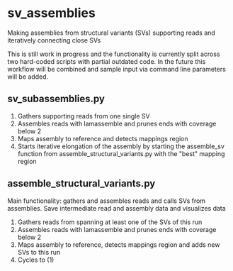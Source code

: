 # sv_assemblies
Making assemblies from structural variants (SVs) supporting reads and iteratively connecting close SVs

This is still work in progress and the functionality is currently split across two hard-coded scripts with partial outdated code. In the future this workflow will be combined and sample input via command line parameters will be added.

## sv_subassemblies.py

1. Gathers supporting reads from one single SV
2. Assembles reads with lamassemble and prunes ends with coverage below 2
3. Maps assembly to reference and detects mappings region
4. Starts iterative elongation of the assembly by starting the assemble_sv function from assemble_structural_variants.py with the "best" mapping region

## assemble_structural_variants.py

Main functionality: gathers and assembles reads and calls SVs from assemblies. Save intermediate read and assembly data and visualizes data

1. Gathers reads from spanning at least one of the SVs of this run
2. Assembles reads with lamassemble and prunes ends with coverage below 2
3. Maps assembly to reference, detects mappings region and adds new SVs to this run
4. Cycles to (1)

